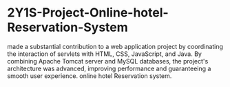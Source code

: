 # 2Y1S-Project-Online-hotel-Reservation-System
made a substantial contribution to a web application project by coordinating the interaction of servlets with HTML, CSS, JavaScript, and Java. By combining Apache Tomcat server and MySQL databases, the project's architecture was advanced, improving performance and guaranteeing a smooth user experience. online hotel Reservation system. 
